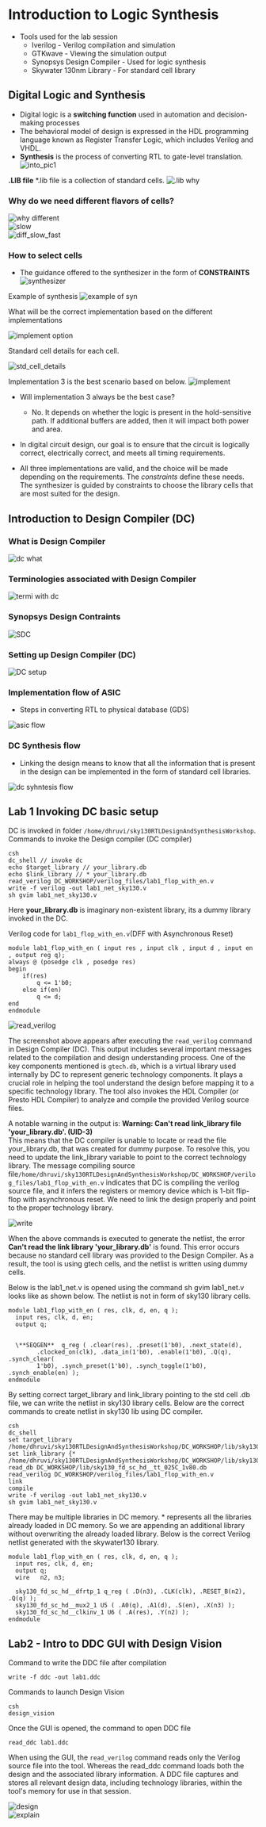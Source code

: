 # Introduction to Logic Synthesis 

- Tools used for the lab session  
  * Iverilog - Verilog compilation and simulation
  * GTKwave - Viewing the simulation output
  * Synopsys Design Compiler - Used for logic synthesis
  * Skywater 130nm Library - For standard cell library

## Digital Logic and Synthesis
* Digital logic is a **switching function** used in automation and decision-making processes
* The behavioral model of design is expressed in the HDL programming language known as Register Transfer Logic, which includes Verilog and VHDL.
* **Synthesis** is the process of converting RTL to gate-level translation.
![into_pic1](https://github.com/Dhruvid98/SFAL-VSD-SoC-Design/blob/main/Day%205/Image/Intro/Screenshot%202025-06-05%20222726.png)  

**.LIB file**
*.lib file is a collection of standard cells.
![.lib why](https://github.com/Dhruvid98/SFAL-VSD-SoC-Design/blob/main/Day%205/Image/Intro/Screenshot%202025-06-05%20223208.png)

### Why do we need different flavors of cells?
![why different](https://github.com/Dhruvid98/SFAL-VSD-SoC-Design/blob/main/Day%205/Image/Intro/Screenshot%202025-06-05%20223453.png)  
![slow](https://github.com/Dhruvid98/SFAL-VSD-SoC-Design/blob/main/Day%205/Image/Intro/Screenshot%202025-06-05%20223654.png)  
![diff_slow_fast](https://github.com/Dhruvid98/SFAL-VSD-SoC-Design/blob/main/Day%205/Image/Intro/Screenshot%202025-06-05%20223832.png)

### How to select cells 
* The guidance offered to the synthesizer in the form of  **CONSTRAINTS**
![synthesizer](https://github.com/Dhruvid98/SFAL-VSD-SoC-Design/blob/main/Day%205/Image/Intro/Screenshot%202025-06-05%20224145.png)

Example of synthesis 
![example of syn](https://github.com/Dhruvid98/SFAL-VSD-SoC-Design/blob/main/Day%205/Image/Intro/synth_exple.png)  

What will be the correct implementation based on the different implementations 

![implement option](https://github.com/Dhruvid98/SFAL-VSD-SoC-Design/blob/main/Day%205/Image/Intro/different_implement.png)  

Standard cell details for each cell.

![std_cell_details](https://github.com/Dhruvid98/SFAL-VSD-SoC-Design/blob/main/Day%205/Image/Intro/std_Cell_detail.png)  

Implementation 3 is the best scenario based on below.
![implement](https://github.com/Dhruvid98/SFAL-VSD-SoC-Design/blob/main/Day%205/Image/Intro/final_impl.png)  

* Will implementation 3 always be the best case?
   - No. It depends on whether the logic is present in the hold-sensitive path. If additional buffers are added, then it will impact both power and area.

* In digital circuit design, our goal is to ensure that the circuit is logically correct, electrically correct, and meets all timing requirements. 
* All three implementations are valid, and the choice will be made depending on the requirements. The *constraints* define these needs. The synthesizer is guided by constraints to choose the library cells that are most suited for the design.

## Introduction to Design Compiler (DC)

### What is Design Compiler 
![dc what](https://github.com/Dhruvid98/SFAL-VSD-SoC-Design/blob/main/Day%205/Image/DC/DC.png)  

### Terminologies associated with Design Compiler
![termi with dc](https://github.com/Dhruvid98/SFAL-VSD-SoC-Design/blob/main/Day%205/Image/DC/terminologies.png)  

### Synopsys Design Contraints 
![SDC](https://github.com/Dhruvid98/SFAL-VSD-SoC-Design/blob/main/Day%205/Image/DC/SDC.png)  

### Setting up Design Compiler (DC)
![DC setup](https://github.com/Dhruvid98/SFAL-VSD-SoC-Design/blob/main/Day%205/Image/DC/Dc%20setup.png)

### Implementation flow of ASIC 
* Steps in converting RTL to physical database (GDS)

![asic flow](https://github.com/Dhruvid98/SFAL-VSD-SoC-Design/blob/main/Day%205/Image/DC/ASIC%20flow.png)

### DC Synthesis flow 
* Linking the design means to know that all the information that is present in the design can be implemented in the form of standard cell libraries.

![dc syhntesis flow](https://github.com/Dhruvid98/SFAL-VSD-SoC-Design/blob/main/Day%205/Image/DC/DC_synthesis_flow.png)

## Lab 1 Invoking DC basic setup
DC is invoked in folder `/home/dhruvi/sky130RTLDesignAndSynthesisWorkshop`. Commands to invoke the Design compiler (DC compiler)
```
csh
dc_shell // invoke dc
echo $target_library // your_library.db
echo $link_library // * your_library.db 
read_verilog DC_WORKSHOP/verilog_files/lab1_flop_with_en.v
write -f verilog -out lab1_net_sky130.v
sh gvim lab1_net_sky130.v
```
Here **your_library.db** is imaginary non-existent library, its a dummy library invoked in the DC.  

Verilog code for `lab1_flop_with_en.v`(DFF with Asynchronous Reset)
```
module lab1_flop_with_en ( input res , input clk , input d , input en , output reg q);
always @ (posedge clk , posedge res)
begin
	if(res)
		q <= 1'b0;
	else if(en)
		q <= d;	
end
endmodule
```
![read_verilog](https://github.com/Dhruvid98/SFAL-VSD-SoC-Design/blob/main/Day%205/Image/Lab1/read_verilog.png)  

The screenshot above appears after executing the `read_verilog` command in Design Compiler (DC). This output includes several important messages related to the compilation and design understanding process. One of the key components mentioned is `gtech.db`, which is a virtual library used internally by DC to represent generic technology components. It plays a crucial role in helping the tool understand the design before mapping it to a specific technology library. The tool also invokes the HDL Compiler (or Presto HDL Compiler) to analyze and compile the provided Verilog source files.

A notable warning in the output is:
**Warning: Can't read link_library file 'your_library.db'. (UID-3)**  
This means that the DC compiler is unable to locate or read the file your_library.db, that was created for dummy purpose. To resolve this, you need to update the link_library variable to point to the correct technology library. The message compiling source file`/home/dhruvi/sky130RTLDesignAndSynthesisWorkshop/DC_WORKSHOP/verilog_files/lab1_flop_with_en.v` indicates that DC is compiling the verilog source file, and it infers the registers or memory device which is 1-bit flip-flop with asynchronous reset. We need to link the design properly and point to the proper technology library.   

![write](https://github.com/Dhruvid98/SFAL-VSD-SoC-Design/blob/main/Day%205/Image/Lab1/write_verilog.png) 

When the above commands is executed to generate the netlist, the error **Can't read the link library 'your_library.db'** is found. This error occurs because no standard cell library was provided to the Design Compiler. As a result, the tool is using gtech cells, and the netlist is written using dummy cells.  
 
Below is the lab1_net.v is opened using the command sh gvim lab1_net.v looks like as shown below. The netlist is not in form of sky130 library cells.
```
module lab1_flop_with_en ( res, clk, d, en, q );
  input res, clk, d, en;
  output q;


  \**SEQGEN**  q_reg ( .clear(res), .preset(1'b0), .next_state(d), 
        .clocked_on(clk), .data_in(1'b0), .enable(1'b0), .Q(q), .synch_clear(
        1'b0), .synch_preset(1'b0), .synch_toggle(1'b0), .synch_enable(en) );
endmodule
```

 By setting correct target_library and link_library pointing to the std cell .db file, we can write the netlist in sky130 library cells. Below are the correct commands to create netlist in sky130 lib using DC compiler. 
 
 ```
csh
dc_shell
set target_library /home/dhruvi/sky130RTLDesignAndSynthesisWorkshop/DC_WORKSHOP/lib/sky130_fd_sc_hd__tt_025C_1v80.db
set link_library {* /home/dhruvi/sky130RTLDesignAndSynthesisWorkshop/DC_WORKSHOP/lib/sky130_fd_sc_hd__tt_025C_1v80.db}
read_db DC_WORKSHOP/lib/sky130_fd_sc_hd__tt_025C_1v80.db
read_verilog DC_WORKSHOP/verilog_files/lab1_flop_with_en.v
link
compile
write -f verilog -out lab1_net_sky130.v
sh gvim lab1_net_sky130.v
```

There may be multiple libraries in DC memory. * represents all the libraries already loaded in DC memory. So we are appending an additional library without overwriting the already loaded library. Below is the correct Verilog netlist generated with the skywater130 library. 

```
module lab1_flop_with_en ( res, clk, d, en, q );
  input res, clk, d, en;
  output q;
  wire   n2, n3;

  sky130_fd_sc_hd__dfrtp_1 q_reg ( .D(n3), .CLK(clk), .RESET_B(n2), .Q(q) );
  sky130_fd_sc_hd__mux2_1 U5 ( .A0(q), .A1(d), .S(en), .X(n3) );
  sky130_fd_sc_hd__clkinv_1 U6 ( .A(res), .Y(n2) );
endmodule
```

## Lab2 - Intro to DDC GUI with Design Vision
Command to write the DDC file after compilation
```
write -f ddc -out lab1.ddc
```

Commands to launch Design Vision 

```
csh
design_vision
```

Once the GUI is opened, the command to open DDC file
```
read_ddc lab1.ddc
```
When using the GUI, the `read_verilog` command reads only the Verilog source file into the tool. Whereas the read_ddc command loads both the design and the associated library information. A DDC file captures and stores all relevant design data, including technology libraries, within the tool's memory for use in that session.  

![design](https://github.com/Dhruvid98/SFAL-VSD-SoC-Design/blob/main/Day%205/Image/Lab2/design_v.png)  
![explain](https://github.com/Dhruvid98/SFAL-VSD-SoC-Design/blob/main/Day%205/Image/Lab2/pic2.png)
